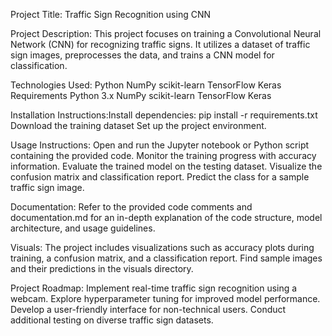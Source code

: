 Project Title:
Traffic Sign Recognition using CNN

Project Description:
This project focuses on training a Convolutional Neural Network (CNN) for recognizing traffic signs. It utilizes a dataset of traffic sign images, preprocesses the data, and trains a CNN model for classification.

Technologies Used:
Python
NumPy
scikit-learn
TensorFlow
Keras
Requirements
Python 3.x
NumPy
scikit-learn
TensorFlow
Keras

Installation Instructions:Install dependencies: pip install -r requirements.txt
Download the training dataset 
Set up the project environment.

Usage Instructions:
Open and run the Jupyter notebook or Python script containing the provided code.
Monitor the training progress with accuracy information.
Evaluate the trained model on the testing dataset.
Visualize the confusion matrix and classification report.
Predict the class for a sample traffic sign image.

Documentation:
Refer to the provided code comments and documentation.md for an in-depth explanation of the code structure, model architecture, and usage guidelines.

Visuals:
The project includes visualizations such as accuracy plots during training, a confusion matrix, and a classification report. Find sample images and their predictions in the visuals directory.

Project Roadmap:
Implement real-time traffic sign recognition using a webcam.
Explore hyperparameter tuning for improved model performance.
Develop a user-friendly interface for non-technical users.
Conduct additional testing on diverse traffic sign datasets.
